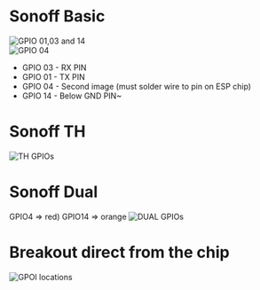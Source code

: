 # Sonoff Basic

<img alt="GPIO 01,03 and 14" src="https://bytebucket.org/xoseperez/espurna/wiki/images/flashing/sonoff-flash.jpg"/><br/>
<img alt="GPIO 04" src="http://evertdekker.com/wp/wp-content/gallery/sonoff/p1010285.jpg"/><br/>

* GPIO 03 - RX PIN
* GPIO 01 - TX PIN
* GPIO 04 - Second image (must solder wire to pin on ESP chip)
* GPIO 14 - Below GND PIN~

# Sonoff TH
<img alt="TH GPIOs" src="http://tinkerman.cat/wp-content/uploads/2016/10/20161004_220416_LABELSs.jpg"/><br/>

# Sonoff Dual
GPIO4 => red)
GPIO14 => orange
<img alt="DUAL GPIOs" src="https://user-images.githubusercontent.com/659660/29748261-f01f466e-8b12-11e7-9280-cc81f876405d.jpeg"/><br/>

# Breakout direct from the chip
<img alt="GPOI locations" src="https://user-images.githubusercontent.com/30664452/32122885-6dddaf1c-bb62-11e7-977a-314b51aa7b6f.png"/><br/>
